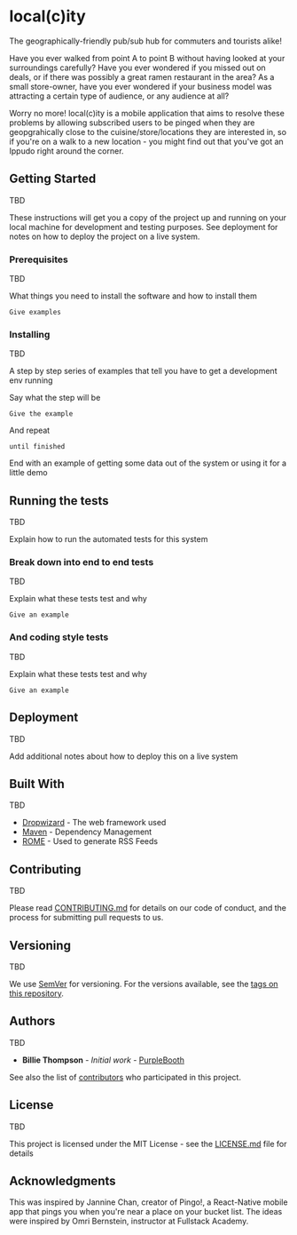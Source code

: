 # local(c)ity

The geographically-friendly pub/sub hub for commuters and tourists alike!

Have you ever walked from point A to point B without having looked at your surroundings carefully? Have you ever wondered if you missed out on deals, or if there was possibly a great ramen restaurant in the area? As a small store-owner, have you ever wondered if your business model was attracting a certain type of audience, or any audience at all?

Worry no more! local(c)ity is a mobile application that aims to resolve these problems by allowing subscribed users to be pinged when they are geopgrahically close to the cuisine/store/locations they are interested in, so if you're on a walk to a new location - you might find out that you've got an Ippudo right around the corner.

## Getting Started

TBD

These instructions will get you a copy of the project up and running on your local machine for development and testing purposes. See deployment for notes on how to deploy the project on a live system.

### Prerequisites

TBD

What things you need to install the software and how to install them

```
Give examples
```

### Installing

TBD

A step by step series of examples that tell you have to get a development env running

Say what the step will be

```
Give the example
```

And repeat

```
until finished
```

End with an example of getting some data out of the system or using it for a little demo

## Running the tests

TBD

Explain how to run the automated tests for this system

### Break down into end to end tests

TBD

Explain what these tests test and why

```
Give an example
```

### And coding style tests

TBD

Explain what these tests test and why

```
Give an example
```

## Deployment

TBD

Add additional notes about how to deploy this on a live system

## Built With

TBD

* [Dropwizard](http://www.dropwizard.io/1.0.2/docs/) - The web framework used
* [Maven](https://maven.apache.org/) - Dependency Management
* [ROME](https://rometools.github.io/rome/) - Used to generate RSS Feeds

## Contributing

TBD

Please read [CONTRIBUTING.md](https://gist.github.com/PurpleBooth/b24679402957c63ec426) for details on our code of conduct, and the process for submitting pull requests to us.

## Versioning

TBD

We use [SemVer](http://semver.org/) for versioning. For the versions available, see the [tags on this repository](https://github.com/your/project/tags).

## Authors

TBD

* **Billie Thompson** - *Initial work* - [PurpleBooth](https://github.com/PurpleBooth)

See also the list of [contributors](https://github.com/your/project/contributors) who participated in this project.

## License

TBD

This project is licensed under the MIT License - see the [LICENSE.md](LICENSE.md) file for details

## Acknowledgments

This was inspired by Jannine Chan, creator of Pingo!, a React-Native mobile app that pings you when you're near a place on your bucket list.
The ideas were inspired by Omri Bernstein, instructor at Fullstack Academy.
